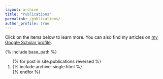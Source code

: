 ```yaml
---
layout: archive
title: "Publications"
permalink: /publications/
author_profile: true
---
```


Click on the items below to learn more. You can also find my articles on [my Google Scholar profile](https://scholar.google.com/citations?user=rbAjLQYAAAAJ).

{% include base_path %}

<ol reversed>
{% for post in site.publications reversed %}
  <li>
  {% include archive-single.html %}
  </li>
{% endfor %}
</ol>
